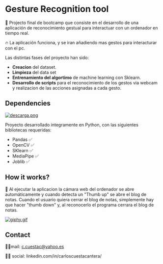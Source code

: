 # Gesture Recognition tool

:tada: Projecto final de bootcamp que consiste en el desarrollo de una aplicación de reconocimiento gestual para interactuar con un ordenador en tiempo real.

:fire: La aplicación funciona, y se iran añadiendo mas gestos para interacturar con el pc.

Las distintas fases del proyecto han sido:

- **Creacion** del dataset.
- **Limpieza** del data set
- **Entrenamiento del algortimo** de machine learning con Sklearn.
- **Desarrollo de scripts** para el reconocimiento de los gestos via webcam y realizacion de las acciones asignadas a cada gesto.

## Dependencies

[![descarga.png](https://i.postimg.cc/Cx2qkPqQ/descarga.png)](https://postimg.cc/w1hMdkFX)

Proyecto desarrollado integramente en Python, con las siguientes bibliotecas requeridas:

- Pandas :white_check_mark:
- OpenCV :white_check_mark:
- SKlearn :white_check_mark:
- MediaPipe :white_check_mark:
- Joblib :white_check_mark:

## How it works?

:camera_flash: Al ejecutar la aplicacion la cámara web del ordenador se abre automáticamente y cuando detecta un "Thumb up" se abre el blog de notas. Cuando el usuario quiera cerrar el blog de notas, simplemente hay que hacer "thumb down" y, al reconocerlo el programa cerrara el blog de notas.

[![giphy.gif](https://i.postimg.cc/J7Tkrkv4/giphy.gif)](https://postimg.cc/Cdq1JzwW)

## Contact

:technologist:mail: c.cuestac@yahoo.es

:technologist: social: linkedin.com/in/carloscuestacantera/
